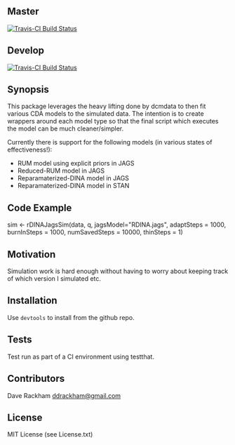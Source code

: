 ## Master
[![Travis-CI Build Status](https://travis-ci.org/drackham/dcms.svg?branch=master)](https://travis-ci.org/drackham/dcms)

## Develop
[![Travis-CI Build Status](https://travis-ci.org/drackham/dcms.svg?branch=develop)](https://travis-ci.org/drackham/dcms)


## Synopsis

This package leverages the heavy lifting done by dcmdata to then fit various CDA models to the simulated data. The intention is to create wrappers around each model type so that the final script which executes the model can be much cleaner/simpler. 

Currently there is support for the following models (in various states of effectiveness!):
* RUM model using explicit priors in JAGS
* Reduced-RUM model in JAGS
* Reparamaterized-DINA model in JAGS
* Reparamaterized-DINA model in STAN

## Code Example

sim <- rDINAJagsSim(data, q, jagsModel="RDINA.jags",
                   adaptSteps = 1000, burnInSteps = 1000, numSavedSteps = 10000, thinSteps = 1)

## Motivation

Simulation work is hard enough without having to worry about keeping track of which version I simulated etc.

## Installation

Use `devtools` to install from the github repo.

## Tests

Test run as part of a CI environment using testthat.

## Contributors

Dave Rackham ddrackham@gmail.com

## License

MIT License (see License.txt)

